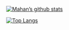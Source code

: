[![Mahan’s github stats](https://github-readme-stats.vercel.app/api?username=moonergeek)](https://github.com/moonergeek)

[![Top Langs](https://github-readme-stats.vercel.app/api/top-langs/?username=yushi1007&layout=compact)](https://github.com/yushi1007)
